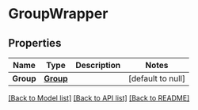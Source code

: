 # GroupWrapper

## Properties
Name | Type | Description | Notes
------------ | ------------- | ------------- | -------------
**Group** | [**Group**](Group.md) |  | [default to null]

[[Back to Model list]](../README.md#documentation-for-models) [[Back to API list]](../README.md#documentation-for-api-endpoints) [[Back to README]](../README.md)


